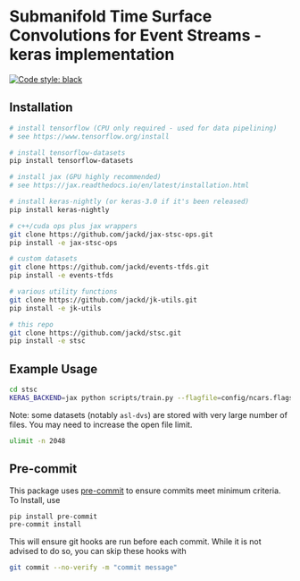 # Submanifold Time Surface Convolutions for Event Streams - keras implementation

[![Code style: black](https://img.shields.io/badge/code%20style-black-000000.svg)](https://github.com/psf/black)

## Installation

```bash
# install tensorflow (CPU only required - used for data pipelining)
# see https://www.tensorflow.org/install

# install tensorflow-datasets
pip install tensorflow-datasets

# install jax (GPU highly recommended)
# see https://jax.readthedocs.io/en/latest/installation.html

# install keras-nightly (or keras-3.0 if it's been released)
pip install keras-nightly

# c++/cuda ops plus jax wrappers
git clone https://github.com/jackd/jax-stsc-ops.git
pip install -e jax-stsc-ops

# custom datasets
git clone https://github.com/jackd/events-tfds.git
pip install -e events-tfds

# various utility functions
git clone https://github.com/jackd/jk-utils.git
pip install -e jk-utils

# this repo
git clone https://github.com/jackd/stsc.git
pip install -e stsc
```

## Example Usage

```bash
cd stsc
KERAS_BACKEND=jax python scripts/train.py --flagfile=config/ncars.flags --seed=0 --interactive=True
```

Note: some datasets (notably `asl-dvs`) are stored with very large number of files. You may need to increase the open file limit.

```bash
ulimit -n 2048
```

## Pre-commit

This package uses [pre-commit](https://pre-commit.com/) to ensure commits meet minimum criteria. To Install, use

```bash
pip install pre-commit
pre-commit install
```

This will ensure git hooks are run before each commit. While it is not advised to do so, you can skip these hooks with

```bash
git commit --no-verify -m "commit message"
```
